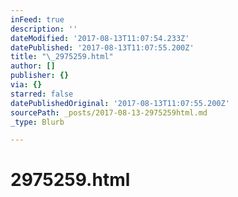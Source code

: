 ```yaml
---
inFeed: true
description: ''
dateModified: '2017-08-13T11:07:54.233Z'
datePublished: '2017-08-13T11:07:55.200Z'
title: "\_2975259.html"
author: []
publisher: {}
via: {}
starred: false
datePublishedOriginal: '2017-08-13T11:07:55.200Z'
sourcePath: _posts/2017-08-13-2975259html.md
_type: Blurb

---
```

# 2975259.html